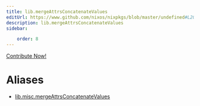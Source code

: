 ```yaml
---
title: lib.mergeAttrsConcatenateValues
editUrl: https://www.github.com/nixos/nixpkgs/blob/master/undefined#L208C27
description: lib.mergeAttrsConcatenateValues
sidebar:

    order: 8
---
```


<a href="https://www.github.com/nixos/nixpkgs/blob/master/undefined#L208C27">Contribute Now!</a>


# Aliases

- [lib.misc.mergeAttrsConcatenateValues](/nix-doc-comments/reference/lib/misc/lib-misc-mergeattrsconcatenatevalues)


